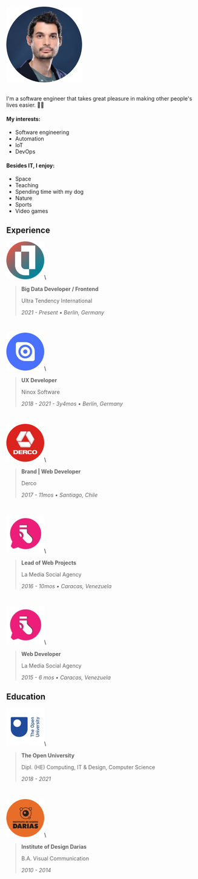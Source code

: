 [category]: <> (general)
[date]: <> (2022/05/22)
[title]: <> (About me)
[color]: <> (blue)

![Daniel Ratmiroff](https://raw.githubusercontent.com/Danielratmiroff/myblog/master/images/about/daniel.png)\
&nbsp;

I'm a software engineer that takes great pleasure in making other people's lives easier. 👋🤖

#### My interests:

- Software engineering
- Automation
- IoT
- DevOps

#### Besides IT, I enjoy:

- Space
- Teaching
- Spending time with my dog
- Nature
- Sports
- Video games

## Experience

![Ultra Tendency logo](https://raw.githubusercontent.com/Danielratmiroff/myblog/master/images/about/ut.png)\

> **Big Data Developer / Frontend**
>
> Ultra Tendency International
>
> _2021 - Present • Berlin, Germany_

&nbsp;

![Ninox Software logo](https://raw.githubusercontent.com/Danielratmiroff/myblog/master/images/about/ninox.png)\

> **UX Developer**
>
> Ninox Software
>
> _2018 - 2021 - 3y4mos • Berlin, Germany_

&nbsp;

![Derco logo](https://raw.githubusercontent.com/Danielratmiroff/myblog/master/images/about/derco.png)\

> **Brand | Web Developer**
>
> Derco
>
> _2017 - 11mos • Santiago, Chile_

&nbsp;

![La Media Social logo](https://raw.githubusercontent.com/Danielratmiroff/myblog/master/images/about/lamedia.png)\

> **Lead of Web Projects**
>
> La Media Social Agency
>
> _2016 - 10mos • Caracas, Venezuela_

&nbsp;

![La Media Social logo](https://raw.githubusercontent.com/Danielratmiroff/myblog/master/images/about/lamedia.png)\

> **Web Developer**
>
> La Media Social Agency
>
> _2015 - 6 mos • Caracas, Venezuela_

## Education

![The Open University logo](https://raw.githubusercontent.com/Danielratmiroff/myblog/master/images/about/ou.png)\

> **The Open University**
>
> Dipl. (HE) Computing, IT & Design, Computer Science
>
> _2018 - 2021_

&nbsp;

![Instituto de Diseño Darias logo](https://raw.githubusercontent.com/Danielratmiroff/myblog/master/images/about/darias.png)\

> **Institute of Design Darias**
>
> B.A. Visual Communication
>
> _2010 - 2014_
